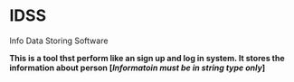# IDSS
Info Data Storing Software

**This is a tool thst perform like an sign up and log in system.
It stores the information about person [*Informatoin must be in string type only*]**

